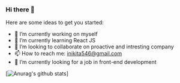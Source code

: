 ### Hi there 👋


Here are some ideas to get you started:

- 🔭 I’m currently working on myself
- 🌱 I’m currently learning React JS
- 👯 I’m looking to collaborate on proactive and intresting company
- 📫 How to reach me: inikita546@gmail.com
- 🤔 I’m currently looking for a job in front-end development

[![Anurag's github stats](https://github-readme-stats.vercel.app/api?username=Bignichok&show_icons=true&theme=cobalt)]

